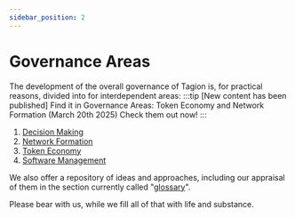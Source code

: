 ```yaml
---
sidebar_position: 2
---
```


# Governance Areas

The development of the overall governance of Tagion is, for practical reasons, divided into for interdependent areas:
:::tip [New content has been published]
Find it in Governance Areas: Token Economy and Network Formation (March 20th 2025)
Check them out now!
:::
 1. [Decision Making](./governance_areas/decision_making)
 2. [Network Formation](./governance_areas/network_formation)
 3. [Token Economy](./governance_areas/token_economy)
 4. [Software Management](./governance_areas/software_management)

We also offer a repository of ideas and approaches, including our appraisal of them in the section currently called "[glossary](./glossary)".

Please bear with us, while we fill all of that with life and substance. 
